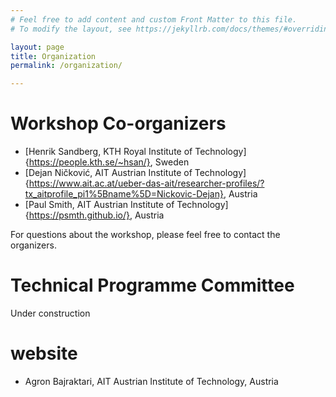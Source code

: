 ```yaml
---
# Feel free to add content and custom Front Matter to this file.
# To modify the layout, see https://jekyllrb.com/docs/themes/#overriding-theme-defaults

layout: page
title: Organization
permalink: /organization/

---
```


# Workshop Co-organizers
* [Henrik Sandberg, KTH Royal Institute of Technology]{https://people.kth.se/~hsan/}, Sweden
* [Dejan Ničković, AIT Austrian Institute of Technology]{https://www.ait.ac.at/ueber-das-ait/researcher-profiles/?tx_aitprofile_pi1%5Bname%5D=Nickovic-Dejan}, Austria
* [Paul Smith, AIT Austrian Institute of Technology]{https://psmth.github.io/}, Austria

For questions about the workshop, please feel free to contact the organizers.

# Technical Programme Committee

Under construction

# website
* Agron Bajraktari, AIT Austrian Institute of Technology, Austria
